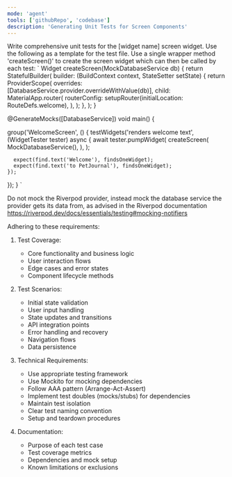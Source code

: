 ```yaml
---
mode: 'agent'
tools: ['githubRepo', 'codebase']
description: 'Generating Unit Tests for Screen Components'
---
```


Write comprehensive unit tests for the [widget name] screen widget. Use the following as a template for the test file. Use a single wrapper method 'createScreen()' to create the screen widget which can then be called by each test:
`
Widget createScreen(MockDatabaseService db) {
return StatefulBuilder(
builder: (BuildContext context, StateSetter setState) {
return ProviderScope(
overrides: [DatabaseService.provider.overrideWithValue(db)],
child: MaterialApp.router(
routerConfig: setupRouter(initialLocation: RouteDefs.welcome),
),
);
},
);
}

@GenerateMocks([DatabaseService])
void main() {

group('WelcomeScreen', () {
testWidgets('renders welcome text', (WidgetTester tester) async {
await tester.pumpWidget(
createScreen(
MockDatabaseService(),
),
);

      expect(find.text('Welcome'), findsOneWidget);
      expect(find.text('to PetJournal'), findsOneWidget);
    });

});
}
`

Do not mock the Riverpod provider, instead mock the database service the provider gets its data from, as advised in the Riverpod documentation https://riverpod.dev/docs/essentials/testing#mocking-notifiers

Adhering to these requirements:

1. Test Coverage:

   - Core functionality and business logic
   - User interaction flows
   - Edge cases and error states
   - Component lifecycle methods

2. Test Scenarios:

   - Initial state validation
   - User input handling
   - State updates and transitions
   - API integration points
   - Error handling and recovery
   - Navigation flows
   - Data persistence

3. Technical Requirements:

   - Use appropriate testing framework
   - Use Mockito for mocking dependencies
   - Follow AAA pattern (Arrange-Act-Assert)
   - Implement test doubles (mocks/stubs) for dependencies
   - Maintain test isolation
   - Clear test naming convention
   - Setup and teardown procedures

4. Documentation:
   - Purpose of each test case
   - Test coverage metrics
   - Dependencies and mock setup
   - Known limitations or exclusions
